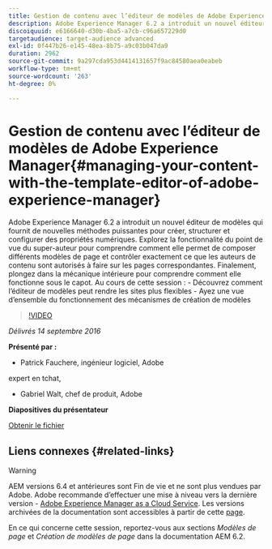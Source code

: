 ```yaml
---
title: Gestion de contenu avec l’éditeur de modèles de Adobe Experience Manager
description: Adobe Experience Manager 6.2 a introduit un nouvel éditeur de modèles qui fournit de nouvelles méthodes puissantes pour créer, structurer et configurer des propriétés numériques. Explorez la fonctionnalité du point de vue du super-auteur pour comprendre comment elle permet de composer différents modèles de page et contrôler exactement ce que les auteurs de contenu sont autorisés à faire sur les pages correspondantes. Finalement, plongez dans la mécanique intérieure pour comprendre comment elle fonctionne sous le capot.
discoiquuid: e6166640-d30b-4ba5-a7cb-c96a657229d0
targetaudience: target-audience advanced
exl-id: 0f447b26-e145-48ea-8b75-a9c03b047da9
duration: 2962
source-git-commit: 9a297cda953d4414131657f9ac84580aea0eabeb
workflow-type: tm+mt
source-wordcount: '263'
ht-degree: 0%

---
```


# Gestion de contenu avec l’éditeur de modèles de Adobe Experience Manager{#managing-your-content-with-the-template-editor-of-adobe-experience-manager}

Adobe Experience Manager 6.2 a introduit un nouvel éditeur de modèles qui fournit de nouvelles méthodes puissantes pour créer, structurer et configurer des propriétés numériques. Explorez la fonctionnalité du point de vue du super-auteur pour comprendre comment elle permet de composer différents modèles de page et contrôler exactement ce que les auteurs de contenu sont autorisés à faire sur les pages correspondantes. Finalement, plongez dans la mécanique intérieure pour comprendre comment elle fonctionne sous le capot. Au cours de cette session : - Découvrez comment l’éditeur de modèles peut rendre les sites plus flexibles - Ayez une vue d’ensemble du fonctionnement des mécanismes de création de modèles

>[!VIDEO](https://video.tv.adobe.com/v/19300/?quality=9)

*Délivrés 14 septembre 2016*

**Présenté par :**

* Patrick Fauchere, ingénieur logiciel, Adobe

expert en tchat,

* Gabriel Walt, chef de produit, Adobe

**Diapositives du présentateur**

[Obtenir le fichier](assets/aem-gems-91416-template-editor.pdf)

## Liens connexes {#related-links}

>[!WARNING]
>
>AEM versions 6.4 et antérieures sont Fin de vie et ne sont plus vendues par Adobe.  Adobe recommande d’effectuer une mise à niveau vers la dernière version - [Adobe Experience Manager as a Cloud Service](https://experienceleague.adobe.com/docs/experience-manager-cloud-service.html?lang=fr).  Les versions archivées de la documentation sont accessibles à partir de cette [page](https://experienceleague.adobe.com/docs/experience-manager-release-information/aem-release-updates/previous-updates/aem-previous-versions.html?lang=fr).
>
>En ce qui concerne cette session, reportez-vous aux sections *Modèles de page* et *Création de modèles de page* dans la documentation AEM 6.2.
